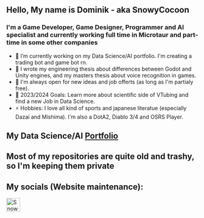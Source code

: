 ## Hello, My name is **Dominik** - aka SnowyCocoon

### I'm a **Game Developer, Game Designer, Programmer and AI specialist** and currently working full time in Microtaur and part-time in some other companies
- 🔭 I’m currently working on my Data Science/AI portfolio. I'm creating a trading bot and game bot rn.
- 🌱 I wrote my engineering thesis about differences between Godot and Unity engines, and my masters thesis about voice recognition in games.
- 👯 I'm always open for new ideas and job offerts (as long as I'm partialy free).
- 🥅 2023/2024 Goals: Learn more about scientific side of VTubing and find a new Job in Data Science.
- ⚡ Hobbies: I love all kind of sports and japanese literatue (especially Dazai and Mishima). I'm also a DotA2, Diablo 3/4 and OSRS Player.

## My Data Science/AI [Portfolio][DS Portfolio_Repo]

## Most of my repositories are quite old and trashy, so I'm keeping them private

## My socials (Website maintenance):

[<img align="center" alt="SnowyCocoon | LinkedIn" width="36px" src="https://cdn.jsdelivr.net/npm/simple-icons@v3/icons/linkedin.svg" />][linkedin]


[DS Portfolio_Repo]: https://github.com/SnowyCocoon/Data_Science_Portfolio

[website]: https://snowycocoon.com
[twitter]: https://twitter.com/SnowyKokon
[youtube]: https://www.youtube.com/channel/UCGcDuS_Yir5Cj4GLwTZsWTQ
[reddit]: https://www.reddit.com/user/SnowyCocoon
[linkedin]: https://www.linkedin.com/in/dominik-strza%C5%82ko-b48a69150/

